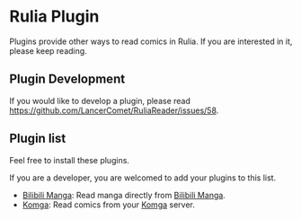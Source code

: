 # Rulia Plugin

Plugins provide other ways to read comics in Rulia. If you are interested in it, please keep reading.

## Plugin Development

If you would like to develop a plugin, please read https://github.com/LancerComet/RuliaReader/issues/58.

## Plugin list

Feel free to install these plugins.

If you are a developer, you are welcomed to add your plugins to this list.

 - [Bilibili Manga](./bilibili-manga): Read manga directly from [Bilibili Manga](https://manga.bilibili.com).
 - [Komga](./komga): Read comics from your [Komga](https://komga.org/) server.

